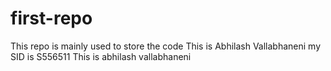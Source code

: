 # first-repo
This repo is mainly used to store the code
This is Abhilash Vallabhaneni my SID is S556511
This is abhilash vallabhaneni
